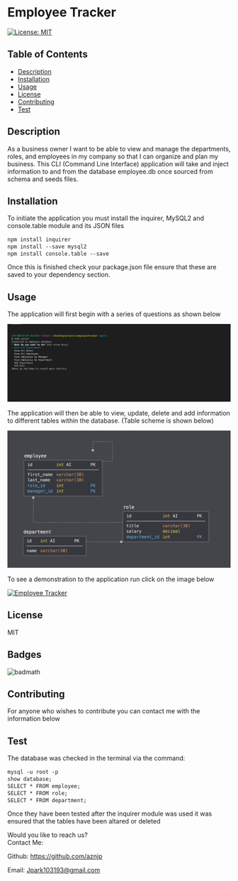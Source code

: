 # Employee Tracker

[![License: MIT](https://img.shields.io/badge/License-MIT-yellow.svg)](https://opensource.org/licenses/MIT)

## Table of Contents

* [Description](#Description)
* [Installation](#Installation)
* [Usage](#Usage)
* [License](#License)
* [Contributing](#Contributing)
* [Test](#Test)

## Description
As a business owner I want to be able to view and manage the departments, roles, and employees in my company so that I can organize and plan my business. This CLI (Command Line Interface) application will take and inject information to and from the database employee.db once sourced from schema and seeds files. 

## Installation

To initiate the application you must install the inquirer, MySQL2 and console.table module and its JSON files

    npm install inquirer
    npm install --save mysql2
    npm install console.table --save

Once this is finished check your package.json file ensure that these are saved to your dependency section.

## Usage
The application will first begin with a series of questions as shown below

![Employee Tracker](./assets/images/screenshot1.PNG)

The application will then be able to view, update, delete and add information to different tables within the database. (Table scheme is shown below)

![Employee Tracker2](./assets/images/screenshot2.PNG)

To see a demonstration to the application run click on the image below

[![Employee Tracker](http://img.youtube.com/vi/jCYn_GqvwLg/0.jpg)](http://www.youtube.com/watch?v=jCYn_GqvwLg "https://miro.medium.com/max/1200/1*Oe7xavCj5qCBzwTbLDbPTg.jpeg")

## License
MIT  

## Badges
![badmath](https://img.shields.io/github/languages/top/nielsenjared/badmath)

## Contributing
For anyone who wishes to contribute you can contact me with the information below

## Test
The database was checked in the terminal via the command:

    mysql -u root -p
    show database;
    SELECT * FROM employee;
    SELECT * FROM role;
    SELECT * FROM department;

Once they have been tested after the inquirer module was used it was ensured that the tables have been altared or deleted
    
Would you like to reach us?
</br>
Contact Me:

Github: https://github.com/aznjp

Email: Jpark103193@gmail.com
